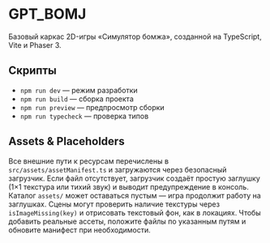 # GPT_BOMJ

Базовый каркас 2D-игры «Симулятор бомжа», созданной на TypeScript, Vite и Phaser 3.

## Скрипты

- `npm run dev` — режим разработки
- `npm run build` — сборка проекта
- `npm run preview` — предпросмотр сборки
- `npm run typecheck` — проверка типов

## Assets & Placeholders

Все внешние пути к ресурсам перечислены в `src/assets/assetManifest.ts` и загружаются через безопасный загрузчик.
Если файл отсутствует, загрузчик создаёт простую заглушку (1×1 текстура или тихий звук) и выводит предупреждение в консоль.
Каталог `assets/` может оставаться пустым — игра продолжит работу на заглушках.
Сцены могут проверить наличие текстуры через `isImageMissing(key)` и отрисовать текстовый фон, как в локациях.
Чтобы добавить реальные ассеты, положите файлы по указанным путям и обновите манифест при необходимости.
